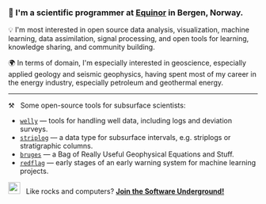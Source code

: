 ### 👋 I'm a scientific programmer at [Equinor](https://github.com/equinor) in Bergen, Norway.

💡 I'm most interested in open source data analysis, visualization, machine learning, data assimilation, signal processing, and open tools for learning, knowledge sharing, and community building.

🌍 In terms of domain, I'm especially interested in geoscience, especially applied geology and seismic geophysics, having spent most of my career in the energy industry, especially petroleum and geothermal energy.

---

:hammer_and_pick: &nbsp; Some open-source tools for subsurface scientists:

- [`welly`](https://github.com/agile-geoscience/welly) &mdash; tools for handling well data, including logs and deviation surveys.
- [`striplog`](https://github.com/agile-geoscience/striplog) &mdash; a data type for subsurface intervals, e.g. striplogs or stratigraphic columns.
- [`bruges`](https://github.com/agile-geoscience/bruges) &mdash; a Bag of Really Useful Geophysical Equations and Stuff.
- [`redflag`](https://github.com/agile-geoscience/redflag) &mdash; early stages of an early warning system for machine learning projects.

<img src="https://pbs.twimg.com/profile_images/1542846902118514688/YmNvnNYc_400x400.jpg" width=24px /> &nbsp; Like rocks and computers? [**Join the Software Underground!**](https://softwareunderground.org/slack)
